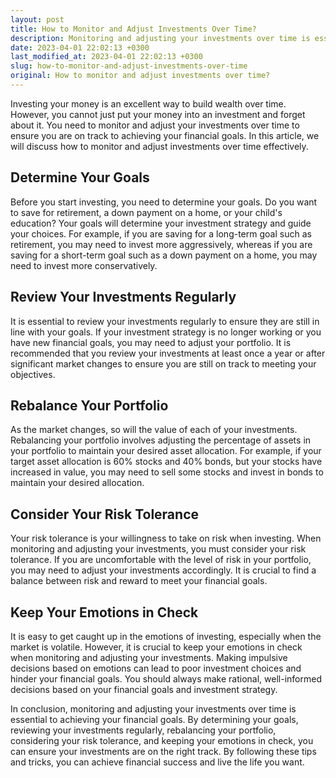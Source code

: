 ```yaml
---
layout: post
title: How to Monitor and Adjust Investments Over Time?
description: Monitoring and adjusting your investments over time is essential to achieving your financial goals. Learn how to do it effectively with these tips and tricks.
date: 2023-04-01 22:02:13 +0300
last_modified_at: 2023-04-01 22:02:13 +0300
slug: how-to-monitor-and-adjust-investments-over-time
original: How to monitor and adjust investments over time?
---
```

Investing your money is an excellent way to build wealth over time. However, you cannot just put your money into an investment and forget about it. You need to monitor and adjust your investments over time to ensure you are on track to achieving your financial goals. In this article, we will discuss how to monitor and adjust investments over time effectively.

## Determine Your Goals

Before you start investing, you need to determine your goals. Do you want to save for retirement, a down payment on a home, or your child's education? Your goals will determine your investment strategy and guide your choices. For example, if you are saving for a long-term goal such as retirement, you may need to invest more aggressively, whereas if you are saving for a short-term goal such as a down payment on a home, you may need to invest more conservatively.

## Review Your Investments Regularly

It is essential to review your investments regularly to ensure they are still in line with your goals. If your investment strategy is no longer working or you have new financial goals, you may need to adjust your portfolio. It is recommended that you review your investments at least once a year or after significant market changes to ensure you are still on track to meeting your objectives.

## Rebalance Your Portfolio

As the market changes, so will the value of each of your investments. Rebalancing your portfolio involves adjusting the percentage of assets in your portfolio to maintain your desired asset allocation. For example, if your target asset allocation is 60% stocks and 40% bonds, but your stocks have increased in value, you may need to sell some stocks and invest in bonds to maintain your desired allocation.

## Consider Your Risk Tolerance

Your risk tolerance is your willingness to take on risk when investing. When monitoring and adjusting your investments, you must consider your risk tolerance. If you are uncomfortable with the level of risk in your portfolio, you may need to adjust your investments accordingly. It is crucial to find a balance between risk and reward to meet your financial goals.

## Keep Your Emotions in Check

It is easy to get caught up in the emotions of investing, especially when the market is volatile. However, it is crucial to keep your emotions in check when monitoring and adjusting your investments. Making impulsive decisions based on emotions can lead to poor investment choices and hinder your financial goals. You should always make rational, well-informed decisions based on your financial goals and investment strategy.

In conclusion, monitoring and adjusting your investments over time is essential to achieving your financial goals. By determining your goals, reviewing your investments regularly, rebalancing your portfolio, considering your risk tolerance, and keeping your emotions in check, you can ensure your investments are on the right track. By following these tips and tricks, you can achieve financial success and live the life you want.